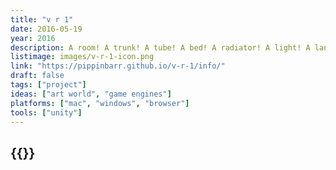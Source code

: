 ```yaml
---
title: "v r 1"
date: 2016-05-19
year: 2016
description: A room! A trunk! A tube! A bed! A radiator! A light! A landscape! A darkness! A separation! A floating in air! A doubling! An intersection! And more! And more!
listimage: images/v-r-1-icon.png
link: "https://pippinbarr.github.io/v-r-1/info/"
draft: false
tags: ["project"]
ideas: ["art world", "game engines"]
platforms: ["mac", "windows", "browser"]
tools: ["unity"]
---
```


## {{<param title >}}
